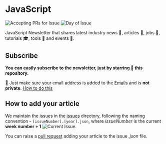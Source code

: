 # JavaScript

![Accepting PRs for Issue](https://img.shields.io/endpoint?url=https%3A%2F%2Fraw.githubusercontent.com%2Fthe-newsletters%2Fjavascript%2Fmaster%2Fcurrent_issue.json) ![Day of Issue](https://img.shields.io/badge/Day%20of%20Issue-Monday-yellow)

JavaScript Newsletter that shares latest industry news :newspaper:, articles :page_facing_up:, jobs :construction_worker:, tutorials :mortar_board:, tools :wrench: and events :ticket:.

## Subscribe

**You can easily subscribe to the newsletter, just by starring :star2: this repository.**

:construction: Just make sure your email address is added to the [Emails](https://github.com/settings/emails) and is **not private**. [How to do this](https://github.com/the-newsletters/javascript/wiki/How-to-make-your-email-public.)

## How to add your article

We maintain the issues in the [issues](./issues) directory, following the naming convention - `[issueNumber].[year].json`, where _issueNumber_ is the current **week number + 1** ![Current Issue](https://img.shields.io/endpoint?url=https%3A%2F%2Fraw.githubusercontent.com%2Fthe-newsletters%2Fjavascript%2Fmaster%2Fcurrent_issue.json).

You can raise a [pull request](https://github.com/the-newsletters/javascript/pulls) adding your article to the issue _.json_ file.
